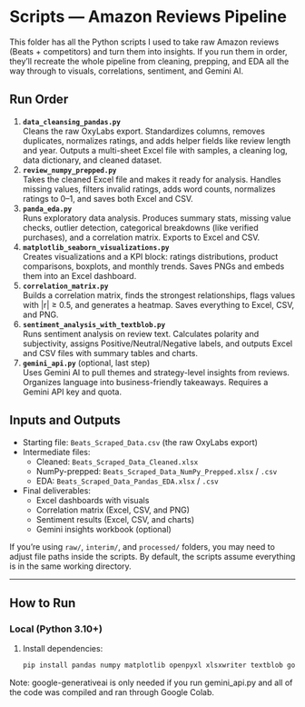 # Scripts — Amazon Reviews Pipeline

This folder has all the Python scripts I used to take raw Amazon reviews (Beats + competitors) and turn them into insights. If you run them in order, they’ll recreate the whole pipeline from cleaning, prepping, and EDA all the way through to visuals, correlations, sentiment, and Gemini AI.

## Run Order

1. **`data_cleansing_pandas.py`**  
   Cleans the raw OxyLabs export. Standardizes columns, removes duplicates, normalizes ratings, and adds helper fields like review length and year. Outputs a multi-sheet Excel file with samples, a cleaning log, data dictionary, and cleaned dataset.
2. **`review_numpy_prepped.py`**  
   Takes the cleaned Excel file and makes it ready for analysis. Handles missing values, filters invalid ratings, adds word counts, normalizes ratings to 0–1, and saves both Excel and CSV.
3. **`panda_eda.py`**  
   Runs exploratory data analysis. Produces summary stats, missing value checks, outlier detection, categorical breakdowns (like verified purchases), and a correlation matrix. Exports to Excel and CSV.
4. **`matplotlib_seaborn_visualizations.py`**  
   Creates visualizations and a KPI block: ratings distributions, product comparisons, boxplots, and monthly trends. Saves PNGs and embeds them into an Excel dashboard.
5. **`correlation_matrix.py`**  
   Builds a correlation matrix, finds the strongest relationships, flags values with |r| ≥ 0.5, and generates a heatmap. Saves everything to Excel, CSV, and PNG.
6. **`sentiment_analysis_with_textblob.py`**  
   Runs sentiment analysis on review text. Calculates polarity and subjectivity, assigns Positive/Neutral/Negative labels, and outputs Excel and CSV files with summary tables and charts.
7. **`gemini_api.py`** (optional, last step)  
   Uses Gemini AI to pull themes and strategy-level insights from reviews. Organizes language into business-friendly takeaways. Requires a Gemini API key and quota.

## Inputs and Outputs

- Starting file: `Beats_Scraped_Data.csv` (the raw OxyLabs export)  
- Intermediate files:  
  - Cleaned: `Beats_Scraped_Data_Cleaned.xlsx`  
  - NumPy-prepped: `Beats_Scraped_Data_NumPy_Prepped.xlsx` / `.csv`  
  - EDA: `Beats_Scraped_Data_Pandas_EDA.xlsx` / `.csv`  
- Final deliverables:  
  - Excel dashboards with visuals  
  - Correlation matrix (Excel, CSV, and PNG)  
  - Sentiment results (Excel, CSV, and charts)  
  - Gemini insights workbook (optional)

If you’re using `raw/`, `interim/`, and `processed/` folders, you may need to adjust file paths inside the scripts. By default, the scripts assume everything is in the same working directory.

---

## How to Run

### Local (Python 3.10+)

1. Install dependencies:
   ```bash
   pip install pandas numpy matplotlib openpyxl xlsxwriter textblob google-generativeai

Note: google-generativeai is only needed if you run gemini_api.py and all of the code was compiled and ran through Google Colab.
